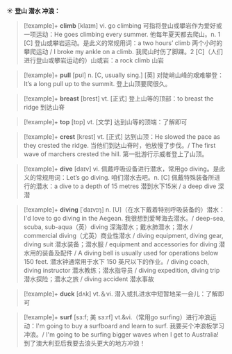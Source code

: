 ☀ <span class="category">**登山 潜水 冲浪：**</span>
>[!example]+ <span class="vocabulary">**climb**</span> [klaɪm] 
> <span class="definition">vi. go climbing 可指将登山或攀岩作为爱好或一项运动：</span>He goes climbing every summer. 他每年夏天都去爬山。<span class="definition">n. 1 [C] 登山或攀岩运动。是此义的常规用词：</span>a two hours’ climb 两个小时的攀爬运动 / I broke my ankle on a climb. 我爬山时伤了脚踝。<span class="definition">2 [C]（人们进行登山或攀岩运动的）山或岩：</span>a rock climb 山岩

>[!example]+ <span class="vocabulary">**pull**</span> [pʊl] 
> <span class="definition">n. [C, usually sing.] [英] 对陡峭山峰的艰难攀登：</span>It’s a long pull up to the summit. 登上山顶要爬很久。

>[!example]+ <span class="vocabulary">**breast**</span> [brest] 
> <span class="definition">vt. [正式] 登上山等的顶部：</span>to breast the ridge 到达山脊

>[!example]+ <span class="vocabulary">**top**</span> [tɒp] 
> <span class="definition">vt. [文学] 达到山等的顶端：</span>了解即可
           
>[!example]+ <span class="vocabulary">**crest**</span> [krest]
> <span class="definition">vt. [正式] 达到山顶：</span>He slowed the pace as they crested the ridge. 当他们到达山脊时，他放慢了步伐。/ The first wave of marchers crested the hill. 第一批游行示威者登上了山顶。

>[!example]+ <span class="vocabulary">**dive**</span> [daɪv] 
> <span class="definition">vi. 佩戴呼吸设备进行潜水，常用go diving。是此义的常规用词：</span>Let’s go diving. 咱们潜水去吧。<span class="definition">n. [C] 佩戴特殊装备所进行的潜水：</span>a dive to a depth of 15 metres 潜到水下15米 / a deep dive 深潜 
           
>[!example]+ <span class="vocabulary">**diving**</span> [ˈdaɪvɪŋ]
> <span class="definition">n. [U]（在水下戴着特别呼吸装备的）潜水：</span>I'd love to go diving in the Aegean. 我很想到爱琴海去潜水。/ deep-sea, scuba, sub-aqua（英）diving 深海潜水；戴水肺潜水；潜水 / commercial diving（尤英）商业性潜水 / diving equipment, diving gear, diving suit 潜水装备；潜水服 / equipment and accessories for diving 潜水用的装备及配件 / A diving bell is usually used for operations below 150 feet. 潜水钟通常用于水下 150 英尺以下的作业。/ diving coach, diving instructor 潜水教练；潜水指导员 / diving expedition, diving trip 潜水探险；潜水之旅 / diving accident 潜水事故

>[!example]+ <span class="vocabulary">**duck**</span> [dʌk] 
> <span class="definition">vt.＆vi. 潜入或扎进水中短暂地呆一会儿：</span>了解即可

>[!example]+ <span class="vocabulary">**surf**</span> [sɜ:f; 美 sɜ:rf]
> <span class="definition">vt.&vi.（常用go surfing）进行冲浪运动：</span>I'm going to buy a surfboard and learn to surf. 我要买个冲浪板学习冲浪。/ I'm going to be surfing bigger waves when I get to Australia! 到了澳大利亚后我要去浪头更大的地方冲浪！

